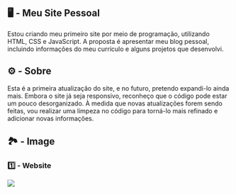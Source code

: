 <h2>🖥 - Meu Site Pessoal </h2>
<p>Estou criando meu primeiro site por meio de programação, utilizando HTML, CSS e JavaScript. A proposta é apresentar meu blog pessoal, incluindo informações do meu currículo e alguns projetos que desenvolvi.</p>

<h2>⚙️ - Sobre </h2>
<p>Esta é a primeira atualização do site, e no futuro, pretendo expandi-lo ainda mais. Embora o site já seja responsivo, reconheço que o código pode estar um pouco desorganizado. À medida que novas atualizações forem sendo feitas, vou realizar uma limpeza no código para torná-lo mais refinado e adicionar novas informações.</p>

<h2>🏞️ - Image </h2>
<h3>1️⃣ - Website</h3>
<img src="https://github.com/mfelipedev/Meu-blog/assets/154093522/02a73711-7df6-4e92-a8e8-9a0eb0b01ad4">
